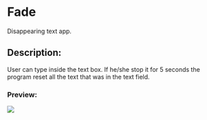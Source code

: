 # Fade

Disappearing text app.

## Description:

User can type inside the text box. If he/she stop it for 5 seconds the program reset all the text that was in the text field.

### Preview:

<img src="https://user-images.githubusercontent.com/91461938/191905428-db4d0d82-4c7b-4001-9294-b02ed816ff71.gif">
